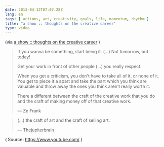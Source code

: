 ```yaml
---
date: 2013-04-12T07:07:28Z
lang: en
tags: [ actions, art, creativity, goals, life, momentum, rhythm ]
title: "a show :: thoughts on the creative career"
type: video
---
```


(via [a show :: thoughts on the creative career](http://ashow.zefrank.com/episodes/116) )

> If you wanna be something, start being it. (...) Not tomorrow, but
> today!
>
> Get your work in front of other people (...) you really respect.
>
> When you get a criticism, you don't have to take all of it, or none of
> it. You get to piece it a apart and take the part which you think are
> valuable and throw away the ones you think aren't really worth it.
>
> There a different between the craft of the creative work that you do
> and the craft of making money off of that creative work.
>
> — Ze Frank

> (...) the craft of art and the craft of selling art.
>
> — Thejupiterbrain

( Source: <https://www.youtube.com/> )

